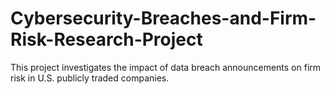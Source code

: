 # Cybersecurity-Breaches-and-Firm-Risk-Research-Project
This project investigates the impact of data breach announcements on firm risk in U.S. publicly traded companies.
